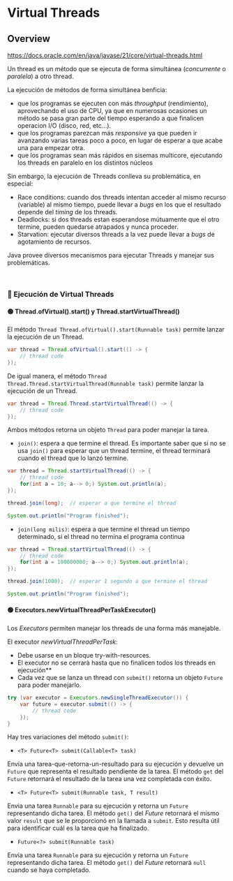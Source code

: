 # Virtual Threads


## Overview

https://docs.oracle.com/en/java/javase/21/core/virtual-threads.html

Un thread es un método que se ejecuta de forma simultánea (_concurrente_ o _paralela_) a otro thread.

La ejecución de métodos de forma simultánea benficia:
* que los programas se ejecuten con más _throughput_ (rendimiento), aprovechando el uso de CPU, ya que en numerosas ocasiones un método se pasa gran parte del tiempo esperando a que finalicen operacion I/O (disco, red, etc...).
* que los programas parezcan más _responsive_ ya que pueden ir avanzando varias tareas poco a poco, en lugar de esperar a que acabe una para empezar otra.
* que los programas sean más rápidos en sisemas multicore, ejecutando los threads en paralelo en los distintos núcleos

Sin embargo, la ejecución de Threads conlleva su problemática, en especial:
* Race conditions: cuando dos threads intentan acceder al mismo recurso (variable) al mismo tiempo, puede llevar a _bugs_ en los que el resultado depende del _timing_ de los threads.
* Deadlocks: si dos threads estan esperandose mútuamente que el otro termine, pueden quedarse atrapados y nunca proceder.
* Starvation: ejecutar diversos threads a la vez puede llevar a _bugs_ de agotamiento de recursos.

Java provee diversos mecanismos para ejecutar Threads y manejar sus problemáticas.

<br />

### 👹 Ejecución de Virtual Threads

#### 🟢 Thread.ofVirtual().start() y Thread.startVirtualThread()

El método `Thread Thread.ofVirtual().start(Runnable task)` permite lanzar la ejecución de un Thread. 

```java
var thread = Thread.ofVirtual().start(() -> {
    // thread code
});
```

De igual manera, el método `Thread Thread.Thread.startVirtualThread(Runnable task)` permite lanzar la ejecución de un Thread.

```java
var thread = Thread.Thread.startVirtualThread(() -> {
    // thread code
});
```

Ambos métodos retorna un objeto `Thread` para poder manejar la tarea.

* `join()`:
    espera a que termine el thread. Es importante saber que si no se usa `join()` para esperar que un thread termine, el thread terminará cuando el thread que lo lanzó termine.

```java
var thread = Thread.startVirtualThread(() -> {
    // thread code
    for(int a = 10; a--> 0;) System.out.println(a);
});

thread.join(long);  // esperar a que termine el thread

System.out.println("Program finished");
```

* `join(long milis)`:
    espera a que termine el thread un tiempo determinado, si el thread no termina el programa continua

```java
var thread = Thread.startVirtualThread(() -> {
    // thread code
    for(int a = 100000000; a--> 0;) System.out.println(a);
});

thread.join(1000);  // esperar 1 segundo a que termine el thread

System.out.println("Program finished");
```


#### 🟢 Executors.newVirtualThreadPerTaskExecutor() 

Los _Executors_ permiten manejar los threads de una forma más manejable.

El executor _newVirtualThreadPerTask_:

* Debe usarse en un bloque try-with-resources.
* El executor no se cerrarà hasta que no finalicen todos los threads en ejecución**
* Cada vez que se lanza un thread con `submit()` retorna un objeto `Future` para poder manejarlo.

```java
try (var executor = Executors.newSingleThreadExecutor()) {
    var future = executor.submit(() -> {
        // thread code
    });
}
```

Hay tres variaciones del método `submit()`:

* `<T> Future<T> submit(Callable<T> task)`

Envía una tarea-que-retorna-un-resultado para su ejecución y devuelve un `Future` que representa el resultado pendiente de la tarea. El método `get` del `Future` retornará el resultado de la tarea una vez completada con éxito.

* `<T> Future<T> submit(Runnable task, T result)`

Envia una tarea `Runnable` para su ejecución y retorna un `Future` representando dicha tarea. El método `get()` del _Future_ retornará el mismo valor `result` que se le proporcionó en la llamada a `submit`. Esto resulta útil para identificar cuál es la tarea que ha finalizado.

* `Future<?> submit(Runnable task)`

Envia una tarea `Runnable` para su ejecución y retorna un `Future` representando dicha tarea. El método `get()` del _Future_ retornará `null` cuando se haya completado.
